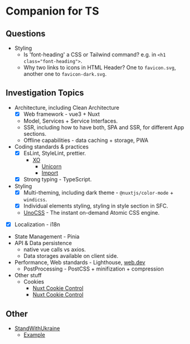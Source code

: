 # Companion for TS

## Questions

- Styling
  - Is 'font-heading' a CSS or Tailwind command? e.g. in `<h1 class="font-heading">`.
  - Why two links to icons in HTML Header? One to `favicon.svg`, another one to `favicon-dark.svg`.

## Investigation Topics

- Architecture, including Clean Architecture
  - [x] Web framework - vue3 + Nuxt
  - Model, Services + Service Interfaces.
  - SSR, including how to have both, SPA and SSR, for different App sections.
  - Offline capabilities - data caching + storage, PWA
- Coding standards & practices
  - [x] EsLint, StyleLint, prettier.
    - [XO](https://github.com/import-js/eslint-plugin-import)
      - [Unicorn](https://github.com/sindresorhus/eslint-plugin-unicorn)
      - [Import](https://github.com/import-js/eslint-plugin-import)
  - [x] Strong typing - TypeScript.
- Styling
  - [x] Multi-theming, including dark theme - `@nuxtjs/color-mode` + `windicss`.
  - [x] Individual elements styling, styling in style section in SFC.
  - [UnoCSS](https://github.com/unocss/unocss) - The instant on-demand Atomic CSS engine.
- [x] Localization - i18n
- State Management - Pinia
- API & Data persistence
  - native vue calls vs axios.
  - Data storages available on client side.
- Performance, Web standards - Lighthouse, [web.dev](https://web.dev/learn)
  - PostProcessing - PostCSS + minifization + compression
- Other stuff
  - Cookies
    - [Nuxt Cookie Control](https://gitlab.com/broj42/nuxt-cookie-control)
    - [Nuxt Cookie Control](https://github.com/econic/nuxt-cookie-consent)

## Other

- [StandWithUkraine](http://stand-with-ukraine.pp.ua/)
  - [Example](https://github.com/avajs/ava)
